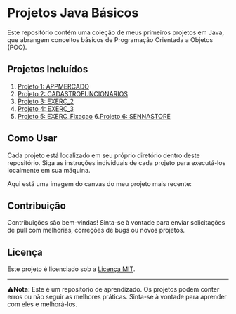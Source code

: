 # Projetos Java Básicos

Este repositório contém uma coleção de meus primeiros projetos em Java, que abrangem conceitos básicos de Programação Orientada a Objetos (POO).

## Projetos Incluídos

1. [Projeto 1: APPMERCADO](projeto1/)
2. [Projeto 2: CADASTROFUNCIONARIOS](projeto2/)
3. [Projeto 3: EXERC_2](projeto3/)
4.  [Projeto 4: EXERC_3](projeto4/)
5. [Projeto 5: EXERC_Fixaçao](projeto5/)
6.[Projeto 6: SENNASTORE](projeto6/)

## Como Usar

Cada projeto está localizado em seu próprio diretório dentro deste repositório. Siga as instruções individuais de cada projeto para executá-los localmente em sua máquina.

Aqui está uma imagem do canvas do meu projeto mais recente:



## Contribuição

Contribuições são bem-vindas! Sinta-se à vontade para enviar solicitações de pull com melhorias, correções de bugs ou novos projetos.

## Licença

Este projeto é licenciado sob a [Licença MIT](LICENSE).

---

⚠️**Nota:** Este é um repositório de aprendizado. Os projetos podem conter erros ou não seguir as melhores práticas. Sinta-se à vontade para aprender com eles e melhorá-los.

